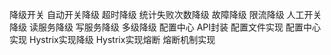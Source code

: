 降级开关
自动开关降级
    超时降级
    统计失败次数降级
    故障降级
    限流降级
人工开关降级
读服务降级
写服务降级
多级降级
配置中心
    API封装
    配置文件实现
    配置中心实现
Hystrix实现降级
Hystrix实现熔断
    熔断机制实现